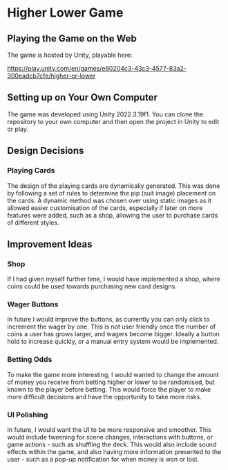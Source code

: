 # Higher Lower Game
## Playing the Game on the Web
The game is hosted by Unity, playable here:

https://play.unity.com/en/games/e60204c3-43c3-4577-83a2-300eadcb7cfe/higher-or-lower

## Setting up on Your Own Computer
The game was developed using Unity 2022.3.19f1. You can clone the repository to your own computer and then open the project in Unity to edit or play.

## Design Decisions
### Playing Cards
The design of the playing cards are dynamically generated. This was done by following a set of rules to determine the pip (suit image) placement on the cards. A dynamic method was chosen over using static images as it allowed easier customisation of the cards, especially if later on more features were added, such as a shop, allowing the user to purchase cards of different styles.


## Improvement Ideas
### Shop
If I had given myself further time, I would have implemented a shop, where coins could be used towards purchasing new card designs.

### Wager Buttons
In future I would improve the buttons, as currently you can only click to increment the wager by one. This is not user friendly once the number of coins a user has grows larger, and wagers become bigger. Ideally a button hold to increase quickly, or a manual entry system would be implemented.

### Betting Odds
To make the game more interesting, I would wanted to change the amount of money you receive from betting higher or lower to be randomised, but known to the player before betting. This would force the player to make more difficult decisions and have the opportunity to take more risks.

### UI Polishing
In future, I would want the UI to be more responsive and smoother. This would include tweening for scene changes, interactions with buttons, or game actions - such as shuffling the deck. This would also include sound effects within the game, and also having more information presented to the user - such as a pop-up notification for when money is won or lost.
